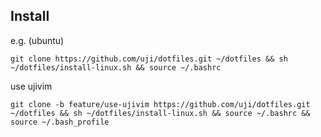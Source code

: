 ## Install

e.g. (ubuntu)

```
git clone https://github.com/uji/dotfiles.git ~/dotfiles && sh ~/dotfiles/install-linux.sh && source ~/.bashrc
```

use ujivim

```
git clone -b feature/use-ujivim https://github.com/uji/dotfiles.git ~/dotfiles && sh ~/dotfiles/install-linux.sh && source ~/.bashrc && source ~/.bash_profile
```
